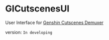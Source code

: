 # GICutscenesUI

User Interface for [Genshin Cutscenes Demuxer](https://github.com/ToaHartor/GI-cutscenes)

version: ```In developing```
